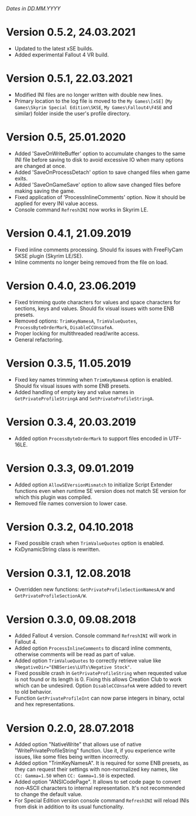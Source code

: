 *Dates in DD.MM.YYYY*

# Version 0.5.2, 24.03.2021
- Updated to the latest xSE builds.
- Added experimental Fallout 4 VR build.

# Version 0.5.1, 22.03.2021
- Modified INI files are no longer written with double new lines.
- Primary location to the log file is moved to the `My Games\[xSE]` (`My Games\Skyrim Special Edition\SKSE`, `My Games\Fallout4\F4SE` and similar) folder inside the user's profile directory.

# Version 0.5, 25.01.2020
- Added 'SaveOnWriteBuffer' option to accumulate changes to the same INI file before saving to disk to avoid excessive IO when many options are changed at once.
- Added 'SaveOnProcessDetach' option to save changed files when game exits.
- Added 'SaveOnGameSave' option to allow save changed files before making saving the game.
- Fixed application of 'ProcessInlineComments' option. Now it should be applied for every INI value access.
- Console command `RefreshINI` now works in Skyrim LE.

# Version 0.4.1, 21.09.2019
- Fixed inline comments processing. Should fix issues with FreeFlyCam SKSE plugin (Skyrim LE/SE).
- Inline comments no longer being removed from the file on load.

# Version 0.4.0, 23.06.2019
- Fixed trimming quote characters for values and space characters for sections, keys and values. Should fix visual issues with some ENB presets.
- Removed options: `TrimKeyNamesA`, `TrimValueQuotes`, `ProcessByteOrderMark`, `DisableCCUnsafeA`.
- Proper locking for multithreaded read/write access.
- General refactoring.

# Version 0.3.5, 11.05.2019
- Fixed key names trimming when `TrimKeyNamesA` option is enabled. Should fix visual issues with some ENB presets.
- Added handling of empty key and value names in `GetPrivateProfileStringA` and `SetPrivateProfileStringA`.

# Version 0.3.4, 20.03.2019
- Added option `ProcessByteOrderMark` to support files encoded in UTF-16LE.

# Version 0.3.3, 09.01.2019
- Added option `AllowSEVersionMismatch` to initialize Script Extender functions even when runtime SE version does not match SE version for which this plugin was compiled.
- Removed file names conversion to lower case.

# Version 0.3.2, 04.10.2018
- Fixed possible crash when `TrimValueQuotes` option is enabled.
- KxDynamicString class is rewritten.

# Version 0.3.1, 12.08.2018
- Overridden new functions: `GetPrivateProfileSectionNamesA/W` and `GetPrivateProfileSectionA/W`.

# Version 0.3.0, 09.08.2018
- Added Fallout 4 version. Console command `RefreshINI` will work in Fallout 4.
- Added option `ProcessInlineComments` to discard inline comments, otherwise comments will be read as part of value.
- Added option `TrimValueQuotes` to correctly retrieve value like `sNegativeDir="ENBSeries\LUTs\Negative Stock"`.
- Fixed possible crash in `GetPrivateProfileString` when requested value is not found or its length is 0. Fixing this allows Creation Club to work which can be undesired. Option `DisableCCUnsafeA` were added to revert to old behavior.
- Function `GetPrivateProfileInt` can now parse integers in binary, octal and hex representations.

# Version 0.2.0, 28.07.2018
- Added option "NativeWrite" that allows use of native "WritePrivateProfileString" function. Use it, if you experience write issues, like some files being written incorrectly.
- Added option "TrimKeyNamesA". It is required for some ENB presets, as they can request their settings with non-normalized key names, like `       CC: Gamma=1.50 ` when `CC: Gamma=1.50` is expected.
- Added option "ANSICodePage". It allows to set code page to convert non-ASCII characters to internal representation. It's not recommended to change the default value.
- For Special Edition version console command `RefreshINI` will reload INIs from disk in addition to its usual functionality.
